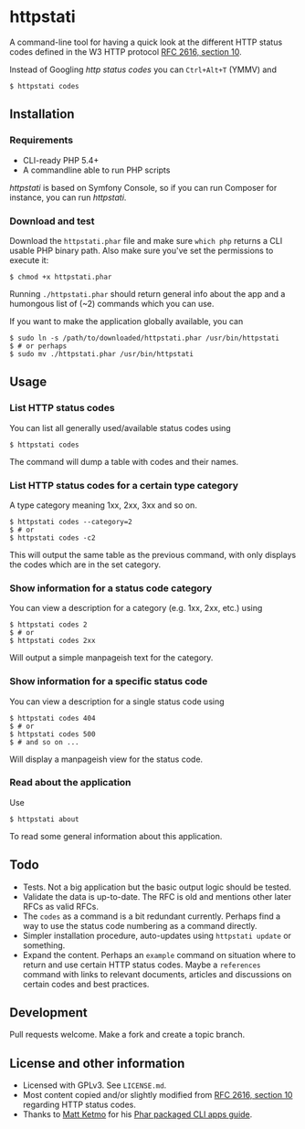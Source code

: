 # httpstati

A command-line tool for having a quick look at the different HTTP status codes
defined in the W3 HTTP protocol [RFC 2616, section 10][rfc2616].

Instead of Googling _http status codes_ you can `Ctrl+Alt+T` (YMMV) and

    $ httpstati codes

## Installation

### Requirements

-   CLI-ready PHP 5.4+
-   A commandline able to run PHP scripts

_httpstati_ is based on Symfony Console, so if you can run Composer for instance,
you can run _httpstati_.

### Download and test

Download the `httpstati.phar` file and make sure `which php` returns a CLI usable PHP
binary path. Also make sure you've set the permissions to execute it:

    $ chmod +x httpstati.phar

Running `./httpstati.phar` should return general info about the app and a humongous
list of (~2) commands which you can use.

If you want to make the application globally available, you can

    $ sudo ln -s /path/to/downloaded/httpstati.phar /usr/bin/httpstati
    $ # or perhaps
    $ sudo mv ./httpstati.phar /usr/bin/httpstati

## Usage

### List HTTP status codes

You can list all generally used/available status codes using

    $ httpstati codes
    
The command will dump a table with codes and their names.

### List HTTP status codes for a certain type category

A type category meaning 1xx, 2xx, 3xx and so on.

    $ httpstati codes --category=2
    $ # or
    $ httpstati codes -c2
    
This will output the same table as the previous command, with only displays the codes
which are in the set category.

### Show information for a status code category

You can view a description for a category (e.g. 1xx, 2xx, etc.) using

    $ httpstati codes 2
    $ # or
    $ httpstati codes 2xx
    
Will output a simple manpageish text for the category.

### Show information for a specific status code

You can view a description for a single status code using

    $ httpstati codes 404
    $ # or
    $ httpstati codes 500
    $ # and so on ...
    
Will display a manpageish view for the status code.

### Read about the application

Use

    $ httpstati about
    
To read some general information about this application.

## Todo

-   Tests. Not a big application but the basic output logic should be tested.
-   Validate the data is up-to-date. The RFC is old and mentions other later RFCs as
    valid RFCs.
-   The `codes` as a command is a bit redundant currently. Perhaps find a way to use
    the status code numbering as a command directly.
-   Simpler installation procedure, auto-updates using `httpstati update` or
    something.
-   Expand the content. Perhaps an `example` command on situation where to return
    and use certain HTTP status codes. Maybe a `references` command with links to
    relevant documents, articles and discussions on certain codes and best practices.

## Development

Pull requests welcome. Make a fork and create a topic branch.

## License and other information

-   Licensed with GPLv3. See `LICENSE.md`.
-   Most content copied and/or slightly modified from [RFC 2616, section 10][rfc2616]
    regarding HTTP status codes.
-   Thanks to [Matt Ketmo][mattketmo] for his [Phar packaged CLI apps guide][guide]. 

[rfc2616]: http://www.w3.org/Protocols/rfc2616/rfc2616-sec10.html#sec10
[mattketmo]: https://github.com/MattKetmo
[guide]: https://moquet.net/blog/distributing-php-cli/
